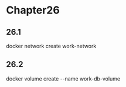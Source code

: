 # Chapter26

## 26.1

docker network create work-network

## 26.2

docker volume create --name work-db-volume
